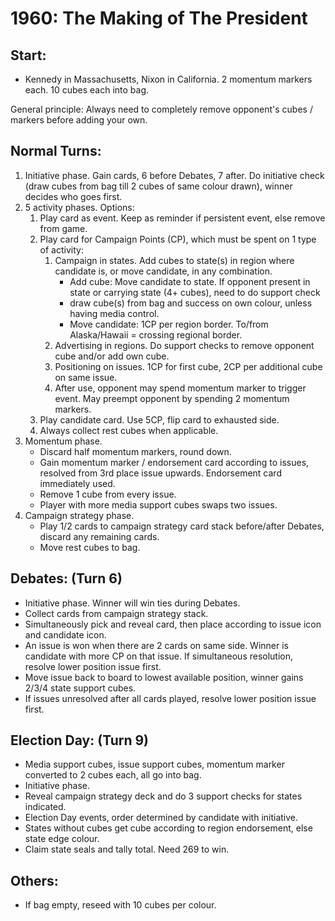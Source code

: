1960: The Making of The President
=================================

Start:
------

* Kennedy in Massachusetts, Nixon in California.  2 momentum
markers each. 10 cubes each into bag.

General principle: Always need to completely remove opponent's
cubes / markers before adding your own.

Normal Turns:
-------------

1. Initiative phase. Gain cards, 6 before Debates, 7 after. Do initiative check
(draw cubes from bag till 2 cubes of same colour drawn), winner decides who
goes first.
2. 5 activity phases. Options:
    1. Play card as event. Keep as reminder if persistent event, else
    remove from game.
    2. Play card for  Campaign Points (CP), which must be spent on 1
    type of activity:
        1. Campaign in states. Add cubes to state(s) in region where
        candidate is, or move candidate, in any combination.
            * Add cube: Move candidate to state. If opponent present in state
            or carrying state (4+ cubes), need to do support check
            * draw cube(s) from bag and success on own colour, unless having
            media control.
            * Move candidate: 1CP per region border. To/from Alaska/Hawaii
            = crossing regional border.
        2. Advertising in regions. Do support checks to remove opponent cube
        and/or add own cube.
        3. Positioning on issues.  1CP for first cube, 2CP per additional
        cube on same issue.
        4. After use, opponent may spend momentum marker to trigger event. May
        preempt opponent  by spending 2 momentum markers.
    3. Play candidate card. Use 5CP, flip card to exhausted side.
    4. Always collect rest cubes when applicable.
3. Momentum phase.
    * Discard half momentum markers, round down.
    * Gain momentum marker / endorsement card according to issues, resolved
    from 3rd place issue upwards. Endorsement card immediately used.
    * Remove 1 cube from every issue.
    * Player with more media support cubes swaps two issues.
4. Campaign strategy phase.
    * Play 1/2 cards to campaign strategy card stack before/after Debates,
    discard any remaining cards.
    * Move rest cubes to bag.

Debates: (Turn 6)
-----------------

* Initiative phase. Winner will win ties during Debates.
* Collect cards from campaign strategy stack.
* Simultaneously pick and reveal card, then place according to issue icon and
candidate icon.
* An issue is won when there are 2 cards on same side. Winner is candidate with
more CP on that issue. If simultaneous resolution, resolve lower position issue
first.
* Move issue back to board to lowest available position, winner gains 2/3/4
state support cubes.
* If issues unresolved after all cards played, resolve lower position issue
first.

Election Day: (Turn 9)
----------------------

* Media support cubes, issue support cubes, momentum marker converted to
2 cubes each, all go into bag.
* Initiative phase.
* Reveal campaign strategy deck and do 3 support checks for states indicated.
* Election Day events, order determined by candidate with initiative.
* States without cubes get cube according to region endorsement, else state
edge colour.
* Claim state seals and tally total. Need 269 to win.

Others:
-------

* If bag empty, reseed with 10 cubes per colour.

